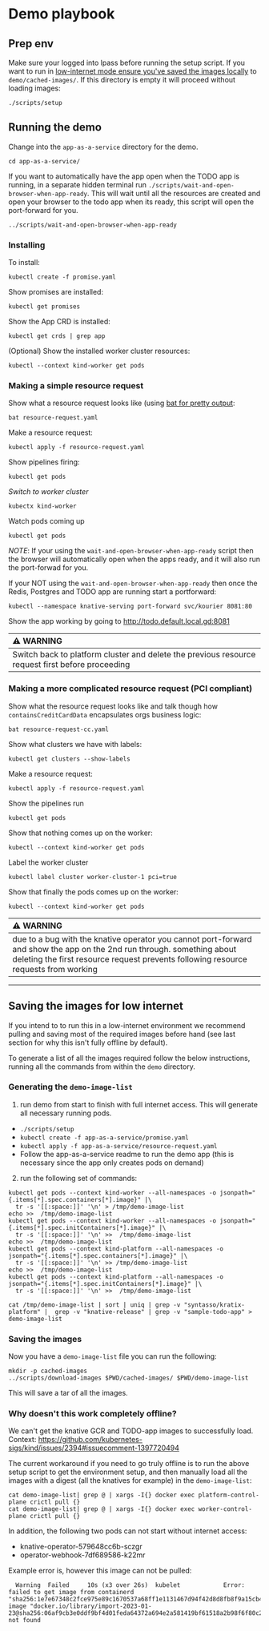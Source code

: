 # Demo playbook
## Prep env
Make sure your logged into lpass before running the setup script. If you want
to run in [low-internet mode ensure you've saved the images locally](#saving-the-images-for-low-internet)
to `demo/cached-images/`. If this directory is empty it will proceed without loading images:
```
./scripts/setup
```

## Running the demo
Change into the `app-as-a-service` directory for the demo.
```
cd app-as-a-service/
```

If you want to automatically have the app open when the TODO app is running, in
a separate hidden terminal run `./scripts/wait-and-open-browser-when-app-ready`.
This will wait until all the resources are created and open your browser to the todo app
when its ready, this script will open the port-forward for you.
```
../scripts/wait-and-open-browser-when-app-ready
```

### Installing
To install:
```
kubectl create -f promise.yaml
```

Show promises are installed:
```
kubectl get promises
```

Show the App CRD is installed:
```
kubectl get crds | grep app
```

(Optional) Show the installed worker cluster resources:
```
kubectl --context kind-worker get pods
```

### Making a simple resource request

Show what a resource request looks like (using [bat for pretty output](https://github.com/sharkdp/bat):
```
bat resource-request.yaml
```

Make a resource request:
```
kubectl apply -f resource-request.yaml
```

Show pipelines firing:
```
kubectl get pods
```

*Switch to worker cluster*
```
kubectx kind-worker
```

Watch pods coming up
```
kubectl get pods
```

*NOTE*: If your using the `wait-and-open-browser-when-app-ready` script then the browser
will automatically open when the apps ready, and it will also run the port-forwad for you.


If your NOT using the `wait-and-open-browser-when-app-ready` then once the Redis,
Postgres and TODO app are running start a portforward:
```
kubectl --namespace knative-serving port-forward svc/kourier 8081:80
```

Show the app working by going to http://todo.default.local.gd:8081

| :warning: WARNING          |
|:---------------------------|
| Switch back to platform cluster and delete the previous resource request first before proceeding |

### Making a more complicated resource request (PCI compliant)

Show what the resource request looks like and talk though how `containsCreditCardData` encapsulates orgs business logic:
```
bat resource-request-cc.yaml
```

Show what clusters we have with labels:
```
kubectl get clusters --show-labels
```

Make a resource request:
```
kubectl apply -f resource-request.yaml
```

Show the pipelines run
```
kubectl get pods
```

Show that nothing comes up on the worker:
```
kubectl --context kind-worker get pods
```

Label the worker cluster
```
kubectl label cluster worker-cluster-1 pci=true
```

Show that finally the pods comes up on the worker:
```
kubectl --context kind-worker get pods
```

| :warning: WARNING          |
|:---------------------------|
| due to a bug with the knative operator you cannot port-forward and show the app on the 2nd run through. something about deleting the first resource request prevents following resource requests from working |


---

## Saving the images for low internet

If you intend to to run this in a low-internet environment we recommend pulling
and saving most of the required images before hand (see last section for why this isn't fully offline by default).

To generate a list of all the images required follow the below instructions, running
all the commands from within the `demo` directory.

### Generating the `demo-image-list`
1. run demo from start to finish with full internet access. This will generate all necessary running pods.
  * `./scripts/setup`
  * `kubectl create -f app-as-a-service/promise.yaml`
  * `kubectl apply -f app-as-a-service/resource-request.yaml`
  * Follow the app-as-a-service readme to run the demo app (this is necessary since the app only creates pods on demand)
2. run the following set of commands:
  ```
  kubectl get pods --context kind-worker --all-namespaces -o jsonpath="{.items[*].spec.containers[*].image}" |\
    tr -s '[[:space:]]' '\n' > /tmp/demo-image-list
  echo >>  /tmp/demo-image-list
  kubectl get pods --context kind-worker --all-namespaces -o jsonpath="{.items[*].spec.initContainers[*].image}" |\
    tr -s '[[:space:]]' '\n' >>  /tmp/demo-image-list
  echo >>  /tmp/demo-image-list
  kubectl get pods --context kind-platform --all-namespaces -o jsonpath="{.items[*].spec.containers[*].image}" |\
    tr -s '[[:space:]]' '\n' >> /tmp/demo-image-list
  echo >>  /tmp/demo-image-list
  kubectl get pods --context kind-platform --all-namespaces -o jsonpath="{.items[*].spec.initContainers[*].image}" |\
    tr -s '[[:space:]]' '\n' >>  /tmp/demo-image-list

  cat /tmp/demo-image-list | sort | uniq | grep -v "syntasso/kratix-platform" |  grep -v "knative-release" | grep -v "sample-todo-app" > demo-image-list
  ```

### Saving the images
Now you have a `demo-image-list` file you can run the following:

```
mkdir -p cached-images
../scripts/download-images $PWD/cached-images/ $PWD/demo-image-list
```

This will save a tar of all the images.

### Why doesn't this work completely offline?
We can't get the knative GCR and TODO-app images to successfully load. Context: https://github.com/kubernetes-sigs/kind/issues/2394#issuecomment-1397720494

The current workaround if you need to go truly offline is to run the above setup script to get the environment
setup, and then manually load all the images with a digest (all the knatives for example) in the `demo-image-list`:
```
cat demo-image-list| grep @ | xargs -I{} docker exec platform-control-plane crictl pull {}
cat demo-image-list| grep @ | xargs -I{} docker exec worker-control-plane crictl pull {}
```

In addition, the following two pods can not start without internet access:
* knative-operator-579648cc6b-sczgr
* operator-webhook-7df689586-k22mr

Example error is, however this image can not be pulled:
```
  Warning  Failed     10s (x3 over 26s)  kubelet            Error: failed to get image from containerd "sha256:1e7e67348c2fce975e89c1670537a68ff1e1131467d94f42d8d8fb8f9a15cb4b": image "docker.io/library/import-2023-01-23@sha256:06af9cb3e0ddf9bf4d01feda64372a694e2a581419bf61518a2b98f6f80c26e6": not found
```
